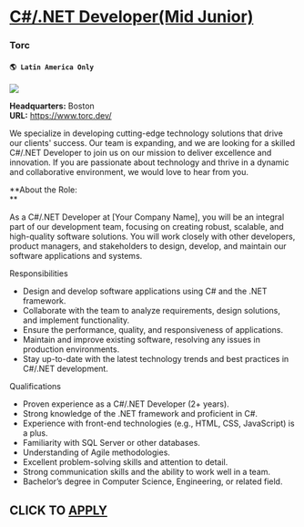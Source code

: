 # [C#/.NET Developer(Mid Junior)](https://www.remotewlb.com/apply/c-net-developer-mid-junior)  
### Torc  
#### `🌎 Latin America Only`  
![](https://we-work-remotely.imgix.net/logos/0079/8627/logo.gif?ixlib=rails-4.0.0&w=50&h=50&dpr=2&fit=fill&auto=compress)

**Headquarters:** Boston  
**URL:** https://www.torc.dev/

We specialize in developing cutting-edge technology solutions that drive our clients' success. Our team is expanding, and we are looking for a skilled C#/.NET Developer to join us on our mission to deliver excellence and innovation. If you are passionate about technology and thrive in a dynamic and collaborative environment, we would love to hear from you.  
  

**About the Role:  
**  

As a C#/.NET Developer at [Your Company Name], you will be an integral part of our development team, focusing on creating robust, scalable, and high-quality software solutions. You will work closely with other developers, product managers, and stakeholders to design, develop, and maintain our software applications and systems.  
  

Responsibilities

  * Design and develop software applications using C# and the .NET framework.
  * Collaborate with the team to analyze requirements, design solutions, and implement functionality.
  * Ensure the performance, quality, and responsiveness of applications.
  * Maintain and improve existing software, resolving any issues in production environments.
  * Stay up-to-date with the latest technology trends and best practices in C#/.NET development.

Qualifications

  * Proven experience as a C#/.NET Developer (2+ years).
  * Strong knowledge of the .NET framework and proficient in C#.
  * Experience with front-end technologies (e.g., HTML, CSS, JavaScript) is a plus.
  * Familiarity with SQL Server or other databases.
  * Understanding of Agile methodologies.
  * Excellent problem-solving skills and attention to detail.
  * Strong communication skills and the ability to work well in a team.
  * Bachelor’s degree in Computer Science, Engineering, or related field.

  
## CLICK TO [APPLY](https://www.remotewlb.com/apply/c-net-developer-mid-junior)

